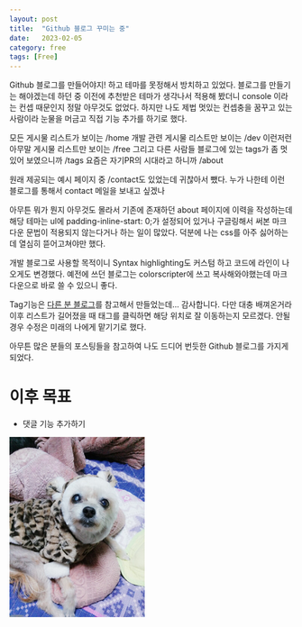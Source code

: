 ```yaml
---
layout: post
title:  "Github 블로그 꾸미는 중"
date:   2023-02-05
category: free
tags: [Free]
---
```


Github 블로그를 만들어야지! 하고 테마를 못정해서 방치하고 있었다.
블로그를 만들기는 해야겠는데 하던 중 이전에 추천받은 테마가 생각나서 적용해 봤더니
console 이라는 컨셉 때문인지 정말 아무것도 없었다.
하지만 나도 제법 멋있는 컨셉충을 꿈꾸고 있는 사람이라 눈물을 머금고 직접 기능 추가를 하기로 했다.

모든 게시물 리스트가 보이는 /home
개발 관련 게시물 리스트만 보이는 /dev
이런저런 아무말 게시물 리스트만 보이는 /free
그리고 다른 사람들 블로그에 있는 tags가 좀 멋있어 보였으니까 /tags
요즘은 자기PR의 시대라고 하니까 /about

원래 제공되는 예시 페이지 중 /contact도 있었는데 귀찮아서 뺐다.
누가 나한테 이런 블로그를 통해서 contact 메일을 보내고 싶겠나

아무튼 뭐가 뭔지 아무것도 몰라서 기존에 존재하던 about 페이지에 이력을 작성하는데
해당 테마는 ul에 padding-inline-start: 0;가 설정되어 있거나
구글링해서 써본 마크다운 문법이 적용되지 않는다거나 하는 일이 많았다.
덕분에 나는 css를 아주 싫어하는데 열심히 뜯어고쳐야만 했다.

개발 블로그로 사용할 목적이니 Syntax highlighting도 커스텀 하고 코드에 라인이 나오게도 변경했다.
예전에 쓰던 블로그는 colorscripter에 쓰고 복사해와야했는데 마크다운으로 바로 쓸 수 있으니 좋다.

Tag기능은 [다른 분 블로그][reference1]를 참고해서 만들었는데... 감사합니다.
다만 대충 배껴온거라 이후 리스트가 길어졌을 때 태그를 클릭하면 해당 위치로 잘 이동하는지 모르겠다.
안될 경우 수정은 미래의 나에게 맡기기로 했다.

아무튼 많은 분들의 포스팅들을 참고하여 나도 드디어 번듯한 Github 블로그를 가지게 되었다.

# 이후 목표
- 댓글 기능 추가하기


![Alt text](/images/1.png)


[reference1]:https://blog.lanyonm.org/tags.html